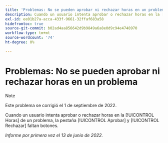 ```yaml
---
title: 'Problemas: No se pueden aprobar ni rechazar horas en un problema'
description: Cuando un usuario intenta aprobar o rechazar horas en la [!UICONTROL Horas] de un problema, la pestaña [!UICONTROL Aprobar] y [!UICONTROL Rechazar] faltan botones.
exl-id: ee01b27a-acca-433f-9661-32ffaf683a58
hidefromtoc: true
source-git-commit: b02ad4aa856642d9b9849a6a8e0d9c94e4748970
workflow-type: tm+mt
source-wordcount: '74'
ht-degree: 0%

---
```


# Problemas: No se pueden aprobar ni rechazar horas en un problema

>[!NOTE]
>
>Este problema se corrigió el 1 de septiembre de 2022.

Cuando un usuario intenta aprobar o rechazar horas en la [!UICONTROL Horas] de un problema, la pestaña [!UICONTROL Aprobar] y [!UICONTROL Rechazar] faltan botones.

_Informe por primera vez el 13 de junio de 2022._
